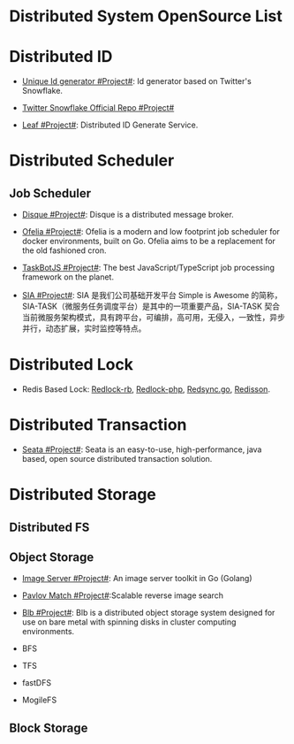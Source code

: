 # Distributed System OpenSource List

# Distributed ID

- [Unique Id generator #Project#](https://github.com/mumrah/flake-java): Id generator based on Twitter's Snowflake.

- [Twitter Snowflake Official Repo #Project#](https://github.com/twitter/snowflake)

- [Leaf #Project#](https://github.com/Meituan-Dianping/Leaf): Distributed ID Generate Service.

# Distributed Scheduler

## Job Scheduler

- [Disque #Project#](https://github.com/antirez/disque): Disque is a distributed message broker.

- [Ofelia #Project#](https://github.com/mcuadros/ofelia): Ofelia is a modern and low footprint job scheduler for docker environments, built on Go. Ofelia aims to be a replacement for the old fashioned cron.

- [TaskBotJS #Project#](https://github.com/eropple/taskbotjs): The best JavaScript/TypeScript job processing framework on the planet.

- [SIA #Project#](https://github.com/siaorg/sia-task): SIA 是我们公司基础开发平台 Simple is Awesome 的简称，SIA-TASK（微服务任务调度平台）是其中的一项重要产品，SIA-TASK 契合当前微服务架构模式，具有跨平台，可编排，高可用，无侵入，一致性，异步并行，动态扩展，实时监控等特点。

# Distributed Lock

- Redis Based Lock: [Redlock-rb](https://github.com/antirez/redlock-rb), [Redlock-php](https://github.com/ronnylt/redlock-php), [Redsync.go](https://github.com/hjr265/redsync.go), [Redisson](https://github.com/mrniko/redisson).

# Distributed Transaction

- [Seata #Project#](https://github.com/seata/Seata): Seata is an easy-to-use, high-performance, java based, open source distributed transaction solution.

# Distributed Storage

## Distributed FS

## Object Storage

- [Image Server #Project#](https://github.com/pierrre/imageserver): An image server toolkit in Go (Golang)

* [Pavlov Match #Project#](https://github.com/pavlovml/match):Scalable reverse image search

- [Blb #Project#](https://github.com/westerndigitalcorporation/blb): Blb is a distributed object storage system designed for use on bare metal with spinning disks in cluster computing environments.

- BFS

- TFS

- fastDFS

- MogileFS

## Block Storage
